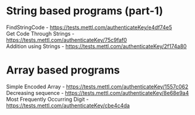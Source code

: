 # String based programs (part-1)
FindStringCode - https://tests.mettl.com/authenticateKey/e4df74e5<br/>
Get Code Through Strings - https://tests.mettl.com/authenticateKey/75c9faf0<br/>
Addition using Strings - https://tests.mettl.com/authenticateKey/2f174a80<br/>

# Array based programs
Simple Encoded Array - https://tests.mettl.com/authenticateKey/1557c062<br/>
Decreasing sequence - https://tests.mettl.com/authenticateKey/8e68e9a4<br/>
Most Frequently Occurring Digit - https://tests.mettl.com/authenticateKey/cbe4c4da<br/>
